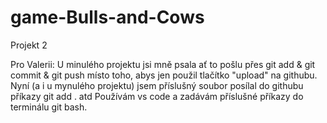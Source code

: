 # game-Bulls-and-Cows
Projekt 2


Pro Valerii:
U minulého projektu jsi mně psala ať to pošlu  přes git add & git commit & git push místo toho, 
abys jen použil tlačítko "upload" na githubu. Nyní (a i u mynulého projektu) jsem příslušný soubor 
posílal do githubu příkazy git add . atd
Používám vs code a zadávám příslušné příkazy do terminálu git bash.
